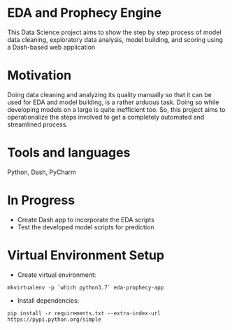 # EDA and Prophecy Engine
This Data Science project aims to show the step by step process of model data cleaning, exploratory data analysis, model building, and scoring using a Dash-based web application

# Motivation
Doing data cleaning and analyzing its quality manually so that it can be used for EDA and model building, is a rather arduous task. Doing so while developing models on a large is quite inefficient too. So, this project aims to operationalize the steps involved to get a completely automated and streamlined process.

# Tools and languages
Python, Dash, PyCharm

# In Progress
- Create Dash app to incorporate the EDA scripts
- Test the developed model scripts for prediction

# Virtual Environment Setup
- Create virtual environment:
``` 
mkvirtualenv -p `which python3.7` eda-prophecy-app
```
- Install dependencies:
```
pip install -r requirements.txt --extra-index-url https://pypi.python.org/simple
```


   
  
